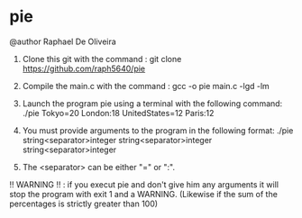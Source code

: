 # pie
@author Raphael De Oliveira

1)  Clone this git with the command : git clone https://github.com/raph5640/pie
2)  Compile the main.c with the command : gcc -o pie main.c -lgd -lm 

3) Launch the program pie using a terminal with the following command: ./pie Tokyo=20 London:18 UnitedStates=12 Paris:12
4) You must provide arguments to the program in the following format: ./pie string\<separator>integer  string\<separator>integer  string\<separator>integer
5) The \<separator> can be either "=" or ":".

!! WARNING !! : if you execut pie and don't give him any arguments it will stop the program with exit 1 and a WARNING. (Likewise if the sum of the percentages is strictly greater than 100)
